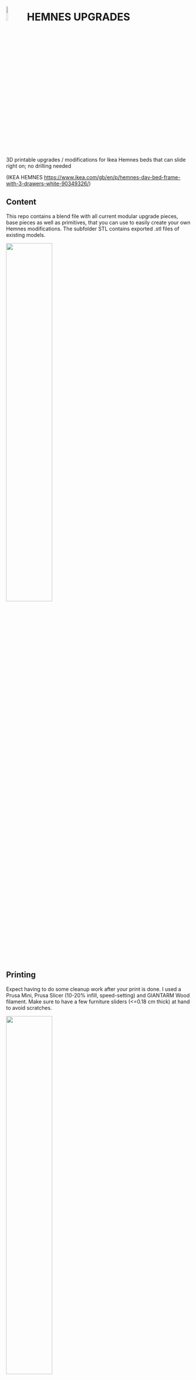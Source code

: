 
# <img src="https://raw.githubusercontent.com/philparzer/ikea-hemnes-upgrades/main/images/logo.png" width="10%" height="10%"></img> HEMNES UPGRADES

3D printable upgrades / modifications for Ikea Hemnes beds that can slide right on; no drilling needed <div>(IKEA HEMNES https://www.ikea.com/gb/en/p/hemnes-day-bed-frame-with-3-drawers-white-90349326/)</div>

## Content

This repo contains a blend file with all current modular upgrade pieces, base pieces as well as primitives, that you can use to easily create your own Hemnes modifications. The subfolder STL contains exported .stl files of existing models.

<img src="https://raw.githubusercontent.com/philparzer/ikea-hemnes-upgrades/main/images/blend_file.png" width="50%" height="50%"></img>

## Printing

Expect having to do some cleanup work after your print is done. I used a Prusa Mini, Prusa Slicer (10-20% infill, speed-setting) and GIANTARM Wood filament. Make sure to have a few furniture sliders (<=0.18 cm thick) at hand to avoid scratches.

<img src="https://raw.githubusercontent.com/philparzer/ikea-hemnes-upgrades/main/images/furniture_sliders.jpg" width="50%" height="50%"></img>

## TODOs

- [ ] work on existing prototypes
- [ ] work on new prototypes
- [ ] test different print settings
- [ ] add sliced files

## Example Images

<img src="https://raw.githubusercontent.com/philparzer/ikea-hemnes-upgrades/main/images/overview_q1_2022.png" width="50%" height="50%"></img>

<img src="https://raw.githubusercontent.com/philparzer/ikea-hemnes-upgrades/main/images/headphones.png" width="50%" height="50%"></img>

<img src="https://raw.githubusercontent.com/philparzer/ikea-hemnes-upgrades/main/images/overview_q4_2021.png" width="50%" height="50%"></img>
